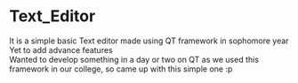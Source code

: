 # Text_Editor
It is a simple basic Text editor made using QT framework in sophomore year <br>
Yet to add advance features <br>
Wanted to develop something in a day or two on QT as we used this framework in our college, so came up with this simple one :p
